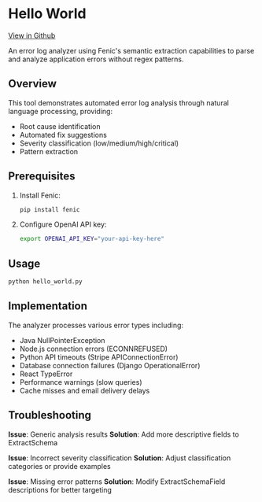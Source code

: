 # Hello World

[View in Github](https://github.com/typedef-ai/fenic/blob/main/examples/hello_world/README.md)

An error log analyzer using Fenic's semantic extraction capabilities to parse and analyze application errors without regex patterns.

## Overview

This tool demonstrates automated error log analysis through natural language processing, providing:

- Root cause identification
- Automated fix suggestions
- Severity classification (low/medium/high/critical)
- Pattern extraction

## Prerequisites

1. Install Fenic:

   ```bash
   pip install fenic
   ```

2. Configure OpenAI API key:
   ```bash
   export OPENAI_API_KEY="your-api-key-here"
   ```

## Usage

```bash
python hello_world.py
```

## Implementation

The analyzer processes various error types including:

- Java NullPointerException
- Node.js connection errors (ECONNREFUSED)
- Python API timeouts (Stripe APIConnectionError)
- Database connection failures (Django OperationalError)
- React TypeError
- Performance warnings (slow queries)
- Cache misses and email delivery delays

## Troubleshooting

**Issue**: Generic analysis results
**Solution**: Add more descriptive fields to ExtractSchema

**Issue**: Incorrect severity classification
**Solution**: Adjust classification categories or provide examples

**Issue**: Missing error patterns
**Solution**: Modify ExtractSchemaField descriptions for better targeting
